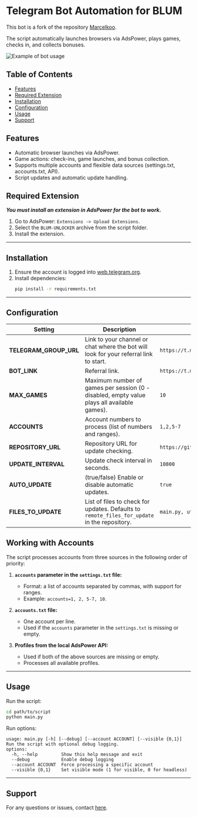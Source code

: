 
# Telegram Bot Automation for BLUM

This bot is a fork of the repository [Marcelkoo](https://github.com/Marcelkoo/blum-adspower-clicker).

The script automatically launches browsers via AdsPower, plays games, checks in, and collects bonuses.

![Example of bot usage](https://github.com/user-attachments/assets/47cb404e-f8f9-4833-bb70-f7d640c160d7)

## Table of Contents
- [Features](#features)
- [Required Extension](#required-extension)
- [Installation](#installation)
- [Configuration](#configuration)
- [Usage](#usage)
- [Support](#support)

## Features
- Automatic browser launches via AdsPower.
- Game actions: check-ins, game launches, and bonus collection.
- Supports multiple accounts and flexible data sources (settings.txt, accounts.txt, API).
- Script updates and automatic update handling.

## Required Extension

***You must install an extension in AdsPower for the bot to work.***

1. Go to AdsPower: `Extensions -> Upload Extensions`.
2. Select the `BLUM-UNLOCKER` archive from the script folder.
3. Install the extension.

---

## Installation

1. Ensure the account is logged into [web.telegram.org](https://web.telegram.org/).
2. Install dependencies:
   ```bash
   pip install -r requirements.txt
   ```

---

## Configuration

| **Setting**             | **Description**                                                                                                        | **Example**                                     |
|-------------------------|-------------------------------------------------------------------------------------------------------------------------|-------------------------------------------------|
| **TELEGRAM_GROUP_URL**  | Link to your channel or chat where the bot will look for your referral link to start.                                   | `https://t.me/CryptoProjects_sbt`              |
| **BOT_LINK**            | Referral link.                                                                                                         | `https://t.me/blum/app?startapp=ref_example`    |
| **MAX_GAMES**           | Maximum number of games per session (0 - disabled, empty value plays all available games).                             | `10`                                            |
| **ACCOUNTS**            | Account numbers to process (list of numbers and ranges).                                                              | `1,2,5-7`                                       |
| **REPOSITORY_URL**      | Repository URL for update checking.                                                                                    | `https://github.com/Omnividente/blum_adspower` |
| **UPDATE_INTERVAL**     | Update check interval in seconds.                                                                                      | `10800`                                         |
| **AUTO_UPDATE**         | (true/false) Enable or disable automatic updates.                                                                      | `true`                                          |
| **FILES_TO_UPDATE**     | List of files to check for updates. Defaults to `remote_files_for_update` in the repository.                           | `main.py, utils.py`                             |

## Working with Accounts

The script processes accounts from three sources in the following order of priority:

1. **`accounts` parameter in the `settings.txt` file:**
   - Format: a list of accounts separated by commas, with support for ranges.
   - Example: `accounts=1, 2, 5-7, 10`.

2. **`accounts.txt` file:**
   - One account per line.
   - Used if the `accounts` parameter in the `settings.txt` is missing or empty.

3. **Profiles from the local AdsPower API:**
   - Used if both of the above sources are missing or empty.
   - Processes all available profiles.

---

## Usage

Run the script:
```bash
cd path/to/script
python main.py
```

Run options:
```
usage: main.py [-h] [--debug] [--account ACCOUNT] [--visible {0,1}]
Run the script with optional debug logging.
options:
  -h, --help         Show this help message and exit
  --debug            Enable debug logging
  --account ACCOUNT  Force processing a specific account
  --visible {0,1}    Set visible mode (1 for visible, 0 for headless)
```

---

## Support

For any questions or issues, contact [here](https://t.me/cryptoprojectssbt).
